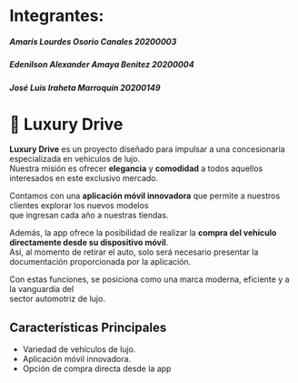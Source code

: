 <h1 align="left">Integrantes: </h1>
<h5 align="left">Amaris Lourdes Osorio Canales 20200003</h5>
<h5 align="left">Edenilson Alexander Amaya Benitez 20200004</h5>
<h5 align="left">José Luis Iraheta Marroquín 20200149</h5>


  # 🚗 Luxury Drive

**Luxury Drive** es un proyecto diseñado para impulsar a una concesionaria especializada en vehículos de lujo.  
Nuestra misión es ofrecer **elegancia** y **comodidad** a todos aquellos interesados en este exclusivo mercado.

Contamos con una **aplicación móvil innovadora** que permite a nuestros clientes explorar los nuevos modelos  
que ingresan cada año a nuestras tiendas.

Además, la app ofrece la posibilidad de realizar la **compra del vehículo directamente desde su dispositivo móvil**.  
Así, al momento de retirar el auto, solo será necesario presentar la documentación proporcionada por la aplicación.

Con estas funciones, se posiciona como una marca moderna, eficiente y a la vanguardia del  
sector automotriz de lujo.

## Características Principales
- Variedad de vehículos de lujo.
- Aplicación móvil innovadora.
- Opción de compra directa desde la app

